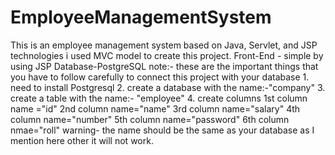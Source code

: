 # EmployeeManagementSystem
This is an employee management system based on Java, Servlet, and JSP technologies i used MVC model to create this project.
Front-End - simple by using JSP 
Database-PostgreSQL
                note:- these are the important things that you have to follow carefully to connect this project with your database 
                1. need to install Postgresql 
                2. create a database with the name:-"company"
                3. create a table with the name:- "employee"
                4. create columns 
                                1st column name ="id" <integer>
                                2nd column name="name" <character varying>
                                3rd column name="salary" <double precision>
                                4th column name="number" <bigint> 
                                5th column name="password" <charcter varying>
                                6th column nmae="roll" <charcter varying> 
                warning- the name should be the same as your database as I mention here other 
                         it will not work.
            
